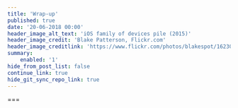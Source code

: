 ```yaml
---
title: 'Wrap-up'
published: true
date: '20-06-2018 00:00'
header_image_alt_text: 'iOS family of devices pile (2015)'
header_image_credit: 'Blake Patterson, Flickr.com'
header_image_creditlink: 'https://www.flickr.com/photos/blakespot/16230041026/'
summary:
    enabled: '1'
hide_from_post_list: false
continue_link: true
hide_git_sync_repo_link: true
---
```




===
